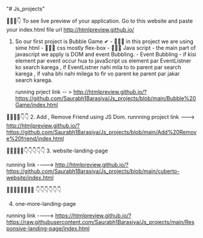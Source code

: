 "# Js_projects" 


👀👀👀👇
    To see live preview of your application.
    Go to this website and paste your index.html file url  http://htmlpreview.github.io/

1. So our first project is Bubble Game ✔
            - 👀👀👀 in this project we are using sime html
            - 👀👀👀 css mostly flex-box
            - 👀👀👀 Java script 
                - the main part of javascript we apply is DOM and event Bubbling.
            - Event Bubbling - if kisi element par event occur hua to javaScript us element par EventListner ko search karega , if EventListner nahi mila to to parent par search karega , if vaha bhi nahi milega to fir vo parent ke parent par jakar search karega.

    running prject link -- > http://htmlpreview.github.io/?https://github.com/Saurabh1Barasiya/Js_projects/blob/main/Bubble%20Game/index.html


👀👀👀👀👇👇
2. Add , Remove Friend using JS Dom.
   runnning project link ---> http://htmlpreview.github.io/?https://github.com/Saurabh1Barasiya/Js_projects/blob/main/Add%20Remove%20friend/index.html
   

👀👀👀👀👀👇👇👇👇👇
3. website-landing-page

running link ---->    http://htmlpreview.github.io/?https://github.com/Saurabh1Barasiya/Js_projects/blob/main/cuberto-website/index.html


👀👀👀👀👀👀👀👀 👇👇👇👇👇👇

4. one-more-landing-page

running link ---->  https://htmlpreview.github.io/?https://raw.githubusercontent.com/Saurabh1Barasiya/Js_projects/main/Responsive-landing-page/index.html



